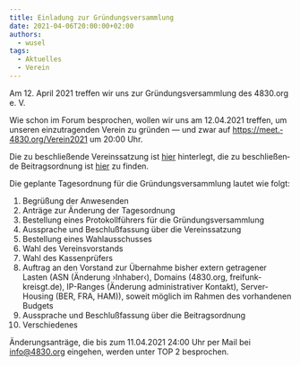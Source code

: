 ```yaml
---
title: Einladung zur Gründungsversammlung
date: 2021-04-06T20:00:00+02:00
authors:
  - wusel
tags:
  - Aktuelles
  - Verein
---
```


Am 12. April 2021 treffen wir uns zur Gründungsversammlung des 4830.org e. V.

Wie schon im Forum besprochen, wollen wir uns am 12.04.2021 treffen, um unseren einzutragenden Verein zu gründen — und zwar auf <https://meet.­4830.­org/Ver­ein­2021> um 20:00 Uhr.

Die zu be­schließ­en­de Ver­eins­satz­ung ist [hier](https://web.archive.org/web/20230329031851/https://freifunk-kreisgt.de/wp-content/uploads/2021/03/Satzung_4830.org_Maerz2021_v3.pdf) hinterlegt, die zu be­schließ­en­de Bei­trags­ord­nung ist [hier](https://web.archive.org/web/20230329031851/https://freifunk-kreisgt.de/wp-content/uploads/2021/03/Satzung_4830.org_Maerz2021_v3.pdf) zu finden.

Die geplante Tagesordnung für die Gründungsversammlung lautet wie folgt:

1. Begrüßung der Anwesenden
2. Anträge zur Änderung der Tagesordnung
3. Bestellung eines Protokollführers für die Gründungsversammlung
4. Aussprache und Beschlußfassung über die Vereinssatzung
5. Bestellung eines Wahlausschusses
6. Wahl des Vereinsvorstands
7. Wahl des Kassenprüfers
8. Auftrag an den Vorstand zur Übernahme bisher extern getragener Lasten (ASN (Änderung ›Inhaber‹), Domains (4830.org, freifunk-kreisgt.de), IP-Ranges (Änderung administrativer Kontakt), Server-Housing (BER, FRA, HAM)), soweit möglich im Rahmen des vorhandenen Budgets
9. Aussprache und Beschlußfassung über die Beitragsordnung
10. Verschiedenes

Änderungsanträge, die bis zum 11.04.2021 24:00 Uhr per Mail bei <info@4830.org> eingehen, werden unter TOP 2 besprochen.
